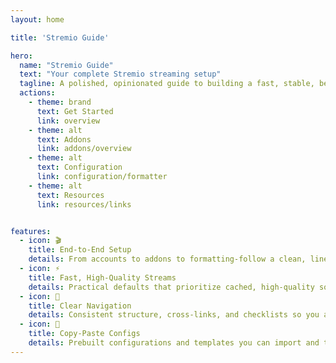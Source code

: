 ```yaml
---
layout: home

title: 'Stremio Guide'

hero:
  name: "Stremio Guide"
  text: "Your complete Stremio streaming setup"
  tagline: A polished, opinionated guide to building a fast, stable, beautiful Stremio experience.
  actions:
    - theme: brand
      text: Get Started
      link: overview
    - theme: alt
      text: Addons
      link: addons/overview
    - theme: alt
      text: Configuration
      link: configuration/formatter
    - theme: alt
      text: Resources
      link: resources/links


features:
  - icon: 🎬
    title: End‑to‑End Setup
    details: From accounts to addons to formatting-follow a clean, linear path to a great result.
  - icon: ⚡
    title: Fast, High‑Quality Streams
    details: Practical defaults that prioritize cached, high‑quality sources for smooth playback.
  - icon: 🧭
    title: Clear Navigation
    details: Consistent structure, cross‑links, and checklists so you always know the next step.
  - icon: 🧰
    title: Copy‑Paste Configs
    details: Prebuilt configurations and templates you can import and tweak in seconds.
---
```


<Contributor />
